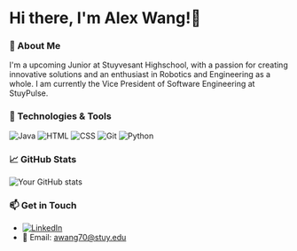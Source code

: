 # Hi there, I'm Alex Wang!👋 
### 🚀 About Me
I'm a upcoming Junior at Stuyvesant Highschool, with a passion for creating innovative solutions and an enthusiast in Robotics and Engineering as a whole. I am currently the Vice President of Software Engineering at StuyPulse.

### 🔧 Technologies & Tools
![Java](https://img.shields.io/badge/-Java-333?style=flat&logo=java)
![HTML](https://img.shields.io/badge/-HTML-333?style=flat&logo=html5)
![CSS](https://img.shields.io/badge/-CSS-333?style=flat&logo=css3)
![Git](https://img.shields.io/badge/-Git-333?style=flat&logo=git)
![Python](https://img.shields.io/badge/-Python-333?style=flat&logo=python)

<!-- Add more as needed -->

### 📈 GitHub Stats
![Your GitHub stats](https://github-readme-stats.vercel.app/api?username=alex-wanger&show_icons=true&theme=radical)

### 📫 Get in Touch
- [![LinkedIn](https://img.shields.io/badge/-LinkedIn-0077B5?style=flat&logo=LinkedIn&logoColor=white)](https://www.linkedin.com/in/alex-wang-b23097314/)
- 📧 Email: [awang70@stuy.edu](mailto:awang70@stuy.edu)

